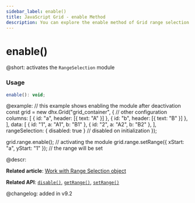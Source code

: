 ```yaml
---
sidebar_label: enable()
title: JavaScript Grid - enable Method 
description: You can explore the enable method of Grid range selection in the documentation of the DHTMLX JavaScript UI library. Browse developer guides and API reference, try out code examples and live demos, and download a free 30-day evaluation version of DHTMLX Suite.
---
```


# enable()

@short: activates the `RangeSelection` module

### Usage

~~~jsx
enable(): void;
~~~

@example:
// this example shows enabling the module after deactivation
const grid = new dhx.Grid("grid_container", {
    // other configuration
    columns: [
        { id: "a", header: [{ text: "A" }] },
        { id: "b", header: [{ text: "B" }] },
    ],
    data: [
        { id: "1", a: "A1", b: "B1" },
        { id: "2", a: "A2", b: "B2" },
    ],
    rangeSelection: { disabled: true } // disabled on initialization
});

grid.range.enable(); // activating the module
grid.range.setRange({ xStart: "a", yStart: "1" }); // the range will be set

@descr:

**Related article**: [Work with Range Selection object](grid/usage_rangeselection.md)

**Related API**: [`disable()`](grid/api/rangeselection/disable_method.md), [`getRange()`](grid/api/rangeselection/getrange_method.md),
[`setRange()`](grid/api/rangeselection/setrange_method.md)

@changelog:
added in v9.2
